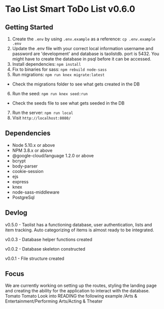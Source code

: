 # Tao List Smart ToDo List v0.6.0

## Getting Started

1. Create the `.env` by using `.env.example` as a reference: `cp .env.example .env`
2. Update the .env file with your correct local information username and password are 'development' and database is taolistdb. port is 5432. You might have to create the database in psql before it can be accessed.
3. Install dependencies: `npm install`
4. Fix to binaries for sass: `npm rebuild node-sass`
5. Run migrations: `npm run knex migrate:latest`
  - Check the migrations folder to see what gets created in the DB
6. Run the seed: `npm run knex seed:run`
  - Check the seeds file to see what gets seeded in the DB
7. Run the server: `npm run local`
8. Visit `http://localhost:8080/`

## Dependencies

- Node 5.10.x or above
- NPM 3.8.x or above
- @google-cloud/language 1.2.0 or above
- bcrypt
- body-parser
- cookie-session
- ejs
- express
- knex
- node-sass-middleware
- PostgreSql

## Devlog

v0.5.0 - Taolist has a functioning database, user authentication, lists and item tracking. Auto categorizing of items is almost ready to be integrated.

v0.0.3 - Database helper functions created

v0.0.2 - Database skeleton constructed

v0.0.1 - File structure created

## Focus

We are currently working on setting up the routes, styling the landing page and creating the ability for the application to interact with the database.
Tomato Tomato
Look into READING the following example
/Arts & Entertainment/Performing Arts/Acting & Theater
